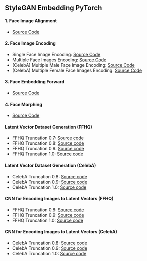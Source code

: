 ## StyleGAN Embedding PyTorch

#### <b>1. Face Image Alignment</b>

* [Source Code](/Face_Image_Alignment.ipynb)

#### <b>2. Face Image Encoding</b>

* Single Face Image Encoding: [Source Code](/Face_Image_Encoding.ipynb)
* Multiple Face Images Encoding: [Source Code](/Multiple_Face_Images_Encoding.ipynb)
* (CelebA) Multiple Male Face Image Encoding: [Source Code](/CelebA_Face_Images_Encoding_(Male).ipynb)
* (CelebA) Multiple Female Face Images Encoding: [Source Code](/CelebA_Face_Images_Encoding_(Female).ipynb)

#### <b>3. Face Embedding Forward</b>

* [Source Code](/Face_Embedding_Forward.ipynb)

#### <b>4. Face Morphing</b>

* [Source Code](/Face_Morphing.ipynb)

#### <b>Latent Vector Dataset Generation (FFHQ)</b>

* FFHQ Truncation 0.7: [Source code](/PyTorch_StyleGAN_Latent_Vector_Dataset_Generation_Based_on_InterFaceGAN.ipynb)
* FFHQ Truncation 0.8: [Source code](/PyTorch_StyleGAN_Latent_Vector_Dataset_Generation_Based_on_InterFaceGAN_(Truncation_80).ipynb)
* FFHQ Truncation 0.9: [Source code](/PyTorch_StyleGAN_Latent_Vector_Dataset_Generation_Based_on_InterFaceGAN_(Truncation_90).ipynb)
* FFHQ Truncation 1.0: [Source code](/PyTorch_StyleGAN_Latent_Vector_Dataset_Generation_Based_on_InterFaceGAN_(Truncation_100).ipynb)

#### <b>Latent Vector Dataset Generation (CelebA)</b>

* CelebA Truncation 0.8: [Source code](/PyTorch_StyleGAN_CelebA_Latent_Vector_Dataset_Generation_Based_on_InterFaceGAN_(Truncation_80).ipynb)
* CelebA Truncation 0.9: [Source code](/PyTorch_StyleGAN_CelebA_Latent_Vector_Dataset_Generation_Based_on_InterFaceGAN_(Truncation_90).ipynb)
* CelebA Truncation 1.0: [Source code](/PyTorch_StyleGAN_CelebA_Latent_Vector_Dataset_Generation_Based_on_InterFaceGAN_(Truncation_100).ipynb)

#### <b>CNN for Encoding Images to Latent Vectors (FFHQ)</b>

* FFHQ Truncation 0.8: [Source code](/PyTorch_CNN_for_Encoding_Images_to_Latent_Vectors_(Truncation_80).ipynb)
* FFHQ Truncation 0.9: [Source code](/PyTorch_CNN_for_Encoding_Images_to_Latent_Vectors_(Truncation_90).ipynb)
* FFHQ Truncation 1.0: [Source code](/PyTorch_CNN_for_Encoding_Images_to_Latent_Vectors_(Truncation_100).ipynb)

#### <b>CNN for Encoding Images to Latent Vectors (CelebA)</b>

* CelebA Truncation 0.8: [Source code](/PyTorch_CNN_for_Encoding_CelebA_Images_to_Latent_Vectors_(Truncation_80).ipynb)
* CelebA Truncation 0.9: [Source code](/PyTorch_CNN_for_Encoding_CelebA_Images_to_Latent_Vectors_(Truncation_90).ipynb)
* CelebA Truncation 1.0: [Source code](/PyTorch_CNN_for_Encoding_CelebA_Images_to_Latent_Vectors_(Truncation_100).ipynb)
